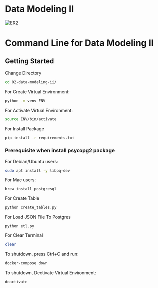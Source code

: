 
# Data Modeling II

![ER2](https://user-images.githubusercontent.com/111840507/193453936-91b09ad1-3afc-4ff9-bc64-88211423fab1.jpg)

# Command Line for Data Modeling II
## Getting Started


Change Directory
```sh
cd 02-data-modeling-ii/
```

For Create Virtual Environment:
```sh
python -m venv ENV
```

For Activate Virtual Environment:
```sh
source ENV/bin/activate
```

For Install Package 
```sh
pip install -r requirements.txt
```

### Prerequisite when install psycopg2 package

For Debian/Ubuntu users:

```sh
sudo apt install -y libpq-dev
```

For Mac users:

```sh
brew install postgresql
```


For Create Table
```sh
python create_tables.py
```

For Load JSON File To Postgres
```sh
python etl.py
```

For Clear Terminal
```sh
clear
```

To shutdown, press Ctrl+C and run:

```sh
docker-compose down
```

To shutdown, Dectivate Virtual Environment:
```sh
deactivate
```
